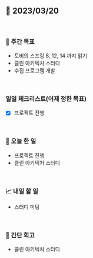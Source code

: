 ## 📅 2023/03/20

<br/>

### 🏹 주간 목표

- 토비의 스프링 8, 12, 14 까지 읽기
- 클린 아키텍처 스터디
- 수집 프로그램 개발

<br/>

### 일일 체크리스트(어제 정한 목표)

- [x] 프로젝트 진행

<br/>

### 💯 오늘 한 일

- 프로젝트 진행
- 클린 아키텍처 스터디

<br/>

### 📈 내일 할 일

- 스터디 미팅

<br/>

### 🧐 간단 회고

- 클린 아키텍처 스터디